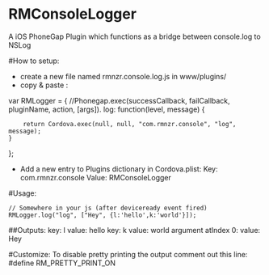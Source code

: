 RMConsoleLogger
===============

A iOS PhoneGap Plugin which functions as a bridge between console.log to NSLog

#How to setup:
 
  - create a new file named rmnzr.console.log.js in www/plugins/
  - copy & paste :

  var RMLogger = {
      //Phonegap.exec(successCallback, failCallback, pluginName, action, [args]).
    log: function(level, message) {
        
        return Cordova.exec(null, null, "com.rmnzr.console", "log", message);
    }
  };
  
  - Add a new entry to Plugins dictionary in Cordova.plist:
        Key:    com.rmnzr.console
        Value:  RMConsoleLogger
  
#Usage:
    
    // Somewhere in your js (after deviceready event fired)
    RMLogger.log("log", ["Hey", {l:'hello',k:'world'}]); 
    
##Outputs:
    key: l value: hello
    key: k value: world
    argument atIndex 0:   value: Hey
 
#Customize:
   To disable pretty printing the output comment out this line: #define RM_PRETTY_PRINT_ON
 